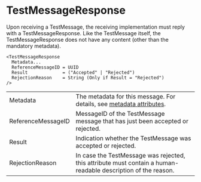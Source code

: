 <!--
SPDX-FileCopyrightText: 2020-2023 Contributors to the Shapeshifter project

SPDX-License-Identifier: Apache-2.0
-->

# TestMessageResponse

Upon receiving a TestMessage, the receiving implementation must reply with a TestMessageResponse.
Like the TestMessage itself, the TestMessageResponse does not have any content (other than the mandatory metadata).

```
<TestMessageResponse
  Metadata...
  ReferenceMessageID = UUID
  Result             = ("Accepted" | "Rejected")
  RejectionReason    = String (Only if Result = "Rejected")
/>
```

|                    |                                                                                                               |
|--------------------|---------------------------------------------------------------------------------------------------------------|
| Metadata           | The metadata for this message. For details, see [metadata attributes](metadata-attributes.md).                |
| ReferenceMessageID | MessageID of the TestMessage message that has just been accepted or rejected.                                 |
| Result             | Indication whether the TestMessage was accepted or rejected.                                                  |
| RejectionReason    | In case the TestMessage was rejected, this attribute must contain a human-readable description of the reason. |
